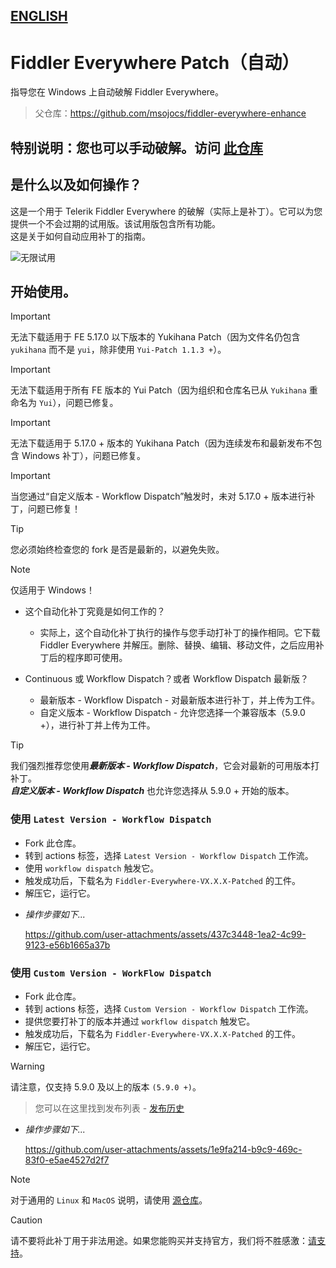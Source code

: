 ## [ENGLISH](README.md)

# Fiddler Everywhere Patch（自动）
指导您在 Windows 上自动破解 Fiddler Everywhere。  
> 父仓库：https://github.com/msojocs/fiddler-everywhere-enhance

## 特别说明：您也可以手动破解。访问 [此仓库](https://github.com/sipsuru/fiddler-everywhere-patch-manual)

## 是什么以及如何操作？
这是一个用于 Telerik Fiddler Everywhere 的破解（实际上是补丁）。它可以为您提供一个不会过期的试用版。该试用版包含所有功能。  
这是关于如何自动应用补丁的指南。

![无限试用](https://github.com/user-attachments/assets/e9c83778-27fa-456a-96e6-07bb0cd7f4ad)

## 开始使用。

> [!IMPORTANT]  
> 无法下载适用于 FE 5.17.0 以下版本的 Yukihana Patch（因为文件名仍包含 `yukihana` 而不是 `yui`，除非使用 `Yui-Patch 1.1.3 +`）。

> [!IMPORTANT]  
> 无法下载适用于所有 FE 版本的 Yui Patch（因为组织和仓库名已从 `Yukihana` 重命名为 `Yui`），问题已修复。

> [!IMPORTANT]  
> 无法下载适用于 5.17.0 + 版本的 Yukihana Patch（因为连续发布和最新发布不包含 Windows 补丁），问题已修复。

> [!IMPORTANT]  
> 当您通过“自定义版本 - Workflow Dispatch”触发时，未对 5.17.0 + 版本进行补丁，问题已修复！

> [!TIP]  
> 您必须始终检查您的 fork 是否是最新的，以避免失败。

> [!NOTE]  
> 仅适用于 Windows！

* 这个自动化补丁究竟是如何工作的？  
  - 实际上，这个自动化补丁执行的操作与您手动打补丁的操作相同。它下载 Fiddler Everywhere 并解压。删除、替换、编辑、移动文件，之后应用补丁后的程序即可使用。

* Continuous 或 Workflow Dispatch？或者 Workflow Dispatch 最新版？  
  - 最新版本 - Workflow Dispatch - 对最新版本进行补丁，并上传为工件。  
  - 自定义版本 - Workflow Dispatch - 允许您选择一个兼容版本（5.9.0 +），进行补丁并上传为工件。

> [!TIP]  
> 我们强烈推荐您使用***最新版本 - Workflow Dispatch***，它会对最新的可用版本打补丁。  
> ***自定义版本 - Workflow Dispatch*** 也允许您选择从 5.9.0 + 开始的版本。

### 使用 `Latest Version - Workflow Dispatch`
- Fork 此仓库。  
- 转到 actions 标签，选择 `Latest Version - Workflow Dispatch` 工作流。  
- 使用 `workflow dispatch` 触发它。  
- 触发成功后，下载名为 `Fiddler-Everywhere-VX.X.X-Patched` 的工件。  
- 解压它，运行它。

* *操作步骤如下...*

  https://github.com/user-attachments/assets/437c3448-1ea2-4c99-9123-e56b1665a37b

### 使用 `Custom Version - WorkFlow Dispatch`

- Fork 此仓库。  
- 转到 actions 标签，选择 `Custom Version - Workflow Dispatch` 工作流。  
- 提供您要打补丁的版本并通过 `workflow dispatch` 触发它。  
- 触发成功后，下载名为 `Fiddler-Everywhere-VX.X.X-Patched` 的工件。  
- 解压它，运行它。

> [!WARNING]  
> 请注意，仅支持 5.9.0 及以上的版本 `(5.9.0 +)`。

> 您可以在这里找到发布列表 - [发布历史](https://www.telerik.com/support/whats-new/fiddler-everywhere/release-history)

* *操作步骤如下...*

  https://github.com/user-attachments/assets/1e9fa214-b9c9-469c-83f0-e5ae4527d2f7

> [!NOTE]  
> 对于通用的 `Linux` 和 `MacOS` 说明，请使用 [源仓库](https://github.com/msojocs/fiddler-everywhere-enhance)。

> [!CAUTION]  
> 请不要将此补丁用于非法用途。如果您能购买并支持官方，我们将不胜感激：[请支持](https://www.telerik.com/purchase/fiddler)。
